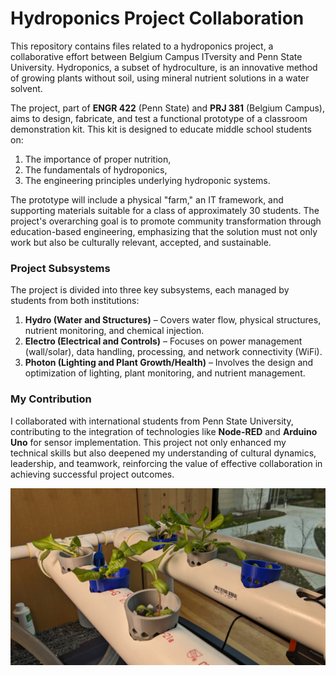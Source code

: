 # Hydroponics Project Collaboration

This repository contains files related to a hydroponics project, a collaborative effort between Belgium Campus ITversity and Penn State University. Hydroponics, a subset of hydroculture, is an innovative method of growing plants without soil, using mineral nutrient solutions in a water solvent.

The project, part of **ENGR 422** (Penn State) and **PRJ 381** (Belgium Campus), aims to design, fabricate, and test a functional prototype of a classroom demonstration kit. This kit is designed to educate middle school students on:
1. The importance of proper nutrition,
2. The fundamentals of hydroponics,
3. The engineering principles underlying hydroponic systems.

The prototype will include a physical "farm," an IT framework, and supporting materials suitable for a class of approximately 30 students. The project's overarching goal is to promote community transformation through education-based engineering, emphasizing that the solution must not only work but also be culturally relevant, accepted, and sustainable.

### Project Subsystems
The project is divided into three key subsystems, each managed by students from both institutions:
1. **Hydro (Water and Structures)** – Covers water flow, physical structures, nutrient monitoring, and chemical injection.
2. **Electro (Electrical and Controls)** – Focuses on power management (wall/solar), data handling, processing, and network connectivity (WiFi).
3. **Photon (Lighting and Plant Growth/Health)** – Involves the design and optimization of lighting, plant monitoring, and nutrient management.

### My Contribution
I collaborated with international students from Penn State University, contributing to the integration of technologies like **Node-RED** and **Arduino Uno** for sensor implementation. This project not only enhanced my technical skills but also deepened my understanding of cultural dynamics, leadership, and teamwork, reinforcing the value of effective collaboration in achieving successful project outcomes.

![](https://github.com/Felix-Red/Hydroponics/blob/master/PXL_20240419_151506411.jpg)
